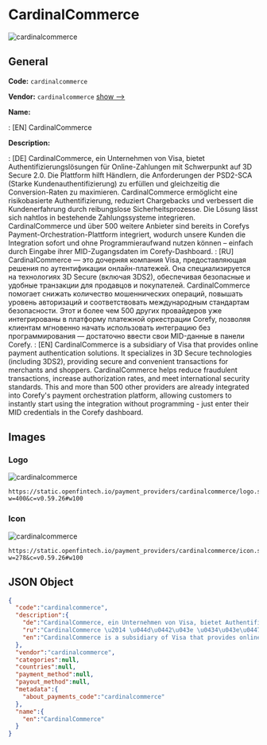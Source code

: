 
# CardinalCommerce 
![cardinalcommerce](https://static.openfintech.io/payment_providers/cardinalcommerce/logo.svg?w=400&c=v0.59.26#w100)  

## General 
 
**Code:** `cardinalcommerce` 
 
**Vendor:** `cardinalcommerce` [show -->](/vendors/cardinalcommerce/) 
 
**Name:** 
 
:	[EN] CardinalCommerce 
 
**Description:** 
 
: [DE] CardinalCommerce, ein Unternehmen von Visa, bietet Authentifizierungslösungen für Online-Zahlungen mit Schwerpunkt auf 3D Secure 2.0. Die Plattform hilft Händlern, die Anforderungen der PSD2-SCA (Starke Kundenauthentifizierung) zu erfüllen und gleichzeitig die Conversion-Raten zu maximieren. CardinalCommerce ermöglicht eine risikobasierte Authentifizierung, reduziert Chargebacks und verbessert die Kundenerfahrung durch reibungslose Sicherheitsprozesse. Die Lösung lässt sich nahtlos in bestehende Zahlungssysteme integrieren. CardinalCommerce und über 500 weitere Anbieter sind bereits in Corefys Payment-Orchestration-Plattform integriert, wodurch unsere Kunden die Integration sofort und ohne Programmieraufwand nutzen können – einfach durch Eingabe ihrer MID-Zugangsdaten im Corefy-Dashboard. 
: [RU] CardinalCommerce — это дочерняя компания Visa, предоставляющая решения по аутентификации онлайн-платежей. Она специализируется на технологиях 3D Secure (включая 3DS2), обеспечивая безопасные и удобные транзакции для продавцов и покупателей. CardinalCommerce помогает снижать количество мошеннических операций, повышать уровень авторизаций и соответствовать международным стандартам безопасности. Этот и более чем 500 других провайдеров уже интегрированы в платформу платежной оркестрации Corefy, позволяя клиентам мгновенно начать использовать интеграцию без программирования — достаточно ввести свои MID-данные в панели Corefy. 
: [EN] CardinalCommerce is a subsidiary of Visa that provides online payment authentication solutions. It specializes in 3D Secure technologies (including 3DS2), providing secure and convenient transactions for merchants and shoppers. CardinalCommerce helps reduce fraudulent transactions, increase authorization rates, and meet international security standards. This and more than 500 other providers are already integrated into Corefy's payment orchestration platform, allowing customers to instantly start using the integration without programming - just enter their MID credentials in the Corefy dashboard. 
 

## Images 

### Logo 
 
![cardinalcommerce](https://static.openfintech.io/payment_providers/cardinalcommerce/logo.svg?w=400&c=v0.59.26#w100)  

```
https://static.openfintech.io/payment_providers/cardinalcommerce/logo.svg?w=400&c=v0.59.26#w100
```  

### Icon 
 
![cardinalcommerce](https://static.openfintech.io/payment_providers/cardinalcommerce/icon.svg?w=278&c=v0.59.26#w100)  

```
https://static.openfintech.io/payment_providers/cardinalcommerce/icon.svg?w=278&c=v0.59.26#w100
```  

## JSON Object 

```json
{
  "code":"cardinalcommerce",
  "description":{
    "de":"CardinalCommerce, ein Unternehmen von Visa, bietet Authentifizierungsl\u00f6sungen f\u00fcr Online-Zahlungen mit Schwerpunkt auf 3D Secure 2.0. Die Plattform hilft H\u00e4ndlern, die Anforderungen der PSD2-SCA (Starke Kundenauthentifizierung) zu erf\u00fcllen und gleichzeitig die Conversion-Raten zu maximieren. CardinalCommerce erm\u00f6glicht eine risikobasierte Authentifizierung, reduziert Chargebacks und verbessert die Kundenerfahrung durch reibungslose Sicherheitsprozesse. Die L\u00f6sung l\u00e4sst sich nahtlos in bestehende Zahlungssysteme integrieren. CardinalCommerce und \u00fcber 500 weitere Anbieter sind bereits in Corefys Payment-Orchestration-Plattform integriert, wodurch unsere Kunden die Integration sofort und ohne Programmieraufwand nutzen k\u00f6nnen \u2013 einfach durch Eingabe ihrer MID-Zugangsdaten im Corefy-Dashboard.",
    "ru":"CardinalCommerce \u2014 \u044d\u0442\u043e \u0434\u043e\u0447\u0435\u0440\u043d\u044f\u044f \u043a\u043e\u043c\u043f\u0430\u043d\u0438\u044f Visa, \u043f\u0440\u0435\u0434\u043e\u0441\u0442\u0430\u0432\u043b\u044f\u044e\u0449\u0430\u044f \u0440\u0435\u0448\u0435\u043d\u0438\u044f \u043f\u043e \u0430\u0443\u0442\u0435\u043d\u0442\u0438\u0444\u0438\u043a\u0430\u0446\u0438\u0438 \u043e\u043d\u043b\u0430\u0439\u043d-\u043f\u043b\u0430\u0442\u0435\u0436\u0435\u0439. \u041e\u043d\u0430 \u0441\u043f\u0435\u0446\u0438\u0430\u043b\u0438\u0437\u0438\u0440\u0443\u0435\u0442\u0441\u044f \u043d\u0430 \u0442\u0435\u0445\u043d\u043e\u043b\u043e\u0433\u0438\u044f\u0445 3D Secure (\u0432\u043a\u043b\u044e\u0447\u0430\u044f 3DS2), \u043e\u0431\u0435\u0441\u043f\u0435\u0447\u0438\u0432\u0430\u044f \u0431\u0435\u0437\u043e\u043f\u0430\u0441\u043d\u044b\u0435 \u0438 \u0443\u0434\u043e\u0431\u043d\u044b\u0435 \u0442\u0440\u0430\u043d\u0437\u0430\u043a\u0446\u0438\u0438 \u0434\u043b\u044f \u043f\u0440\u043e\u0434\u0430\u0432\u0446\u043e\u0432 \u0438 \u043f\u043e\u043a\u0443\u043f\u0430\u0442\u0435\u043b\u0435\u0439. CardinalCommerce \u043f\u043e\u043c\u043e\u0433\u0430\u0435\u0442 \u0441\u043d\u0438\u0436\u0430\u0442\u044c \u043a\u043e\u043b\u0438\u0447\u0435\u0441\u0442\u0432\u043e \u043c\u043e\u0448\u0435\u043d\u043d\u0438\u0447\u0435\u0441\u043a\u0438\u0445 \u043e\u043f\u0435\u0440\u0430\u0446\u0438\u0439, \u043f\u043e\u0432\u044b\u0448\u0430\u0442\u044c \u0443\u0440\u043e\u0432\u0435\u043d\u044c \u0430\u0432\u0442\u043e\u0440\u0438\u0437\u0430\u0446\u0438\u0439 \u0438 \u0441\u043e\u043e\u0442\u0432\u0435\u0442\u0441\u0442\u0432\u043e\u0432\u0430\u0442\u044c \u043c\u0435\u0436\u0434\u0443\u043d\u0430\u0440\u043e\u0434\u043d\u044b\u043c \u0441\u0442\u0430\u043d\u0434\u0430\u0440\u0442\u0430\u043c \u0431\u0435\u0437\u043e\u043f\u0430\u0441\u043d\u043e\u0441\u0442\u0438. \u042d\u0442\u043e\u0442 \u0438 \u0431\u043e\u043b\u0435\u0435 \u0447\u0435\u043c 500 \u0434\u0440\u0443\u0433\u0438\u0445 \u043f\u0440\u043e\u0432\u0430\u0439\u0434\u0435\u0440\u043e\u0432 \u0443\u0436\u0435 \u0438\u043d\u0442\u0435\u0433\u0440\u0438\u0440\u043e\u0432\u0430\u043d\u044b \u0432 \u043f\u043b\u0430\u0442\u0444\u043e\u0440\u043c\u0443 \u043f\u043b\u0430\u0442\u0435\u0436\u043d\u043e\u0439 \u043e\u0440\u043a\u0435\u0441\u0442\u0440\u0430\u0446\u0438\u0438 Corefy, \u043f\u043e\u0437\u0432\u043e\u043b\u044f\u044f \u043a\u043b\u0438\u0435\u043d\u0442\u0430\u043c \u043c\u0433\u043d\u043e\u0432\u0435\u043d\u043d\u043e \u043d\u0430\u0447\u0430\u0442\u044c \u0438\u0441\u043f\u043e\u043b\u044c\u0437\u043e\u0432\u0430\u0442\u044c \u0438\u043d\u0442\u0435\u0433\u0440\u0430\u0446\u0438\u044e \u0431\u0435\u0437 \u043f\u0440\u043e\u0433\u0440\u0430\u043c\u043c\u0438\u0440\u043e\u0432\u0430\u043d\u0438\u044f \u2014 \u0434\u043e\u0441\u0442\u0430\u0442\u043e\u0447\u043d\u043e \u0432\u0432\u0435\u0441\u0442\u0438 \u0441\u0432\u043e\u0438 MID-\u0434\u0430\u043d\u043d\u044b\u0435 \u0432 \u043f\u0430\u043d\u0435\u043b\u0438 Corefy.",
    "en":"CardinalCommerce is a subsidiary of Visa that provides online payment authentication solutions. It specializes in 3D Secure technologies (including 3DS2), providing secure and convenient transactions for merchants and shoppers. CardinalCommerce helps reduce fraudulent transactions, increase authorization rates, and meet international security standards. This and more than 500 other providers are already integrated into Corefy's payment orchestration platform, allowing customers to instantly start using the integration without programming - just enter their MID credentials in the Corefy dashboard."
  },
  "vendor":"cardinalcommerce",
  "categories":null,
  "countries":null,
  "payment_method":null,
  "payout_method":null,
  "metadata":{
    "about_payments_code":"cardinalcommerce"
  },
  "name":{
    "en":"CardinalCommerce"
  }
}
```  
